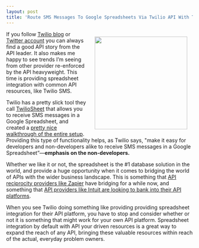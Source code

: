 ```yaml
---
layout: post
title: 'Route SMS Messages To Google Spreadsheets Via Twilio API With TwilioSheet'
---
```

<p><a href="http://twiliosheet.azurewebsites.net/"><img style="padding: 15px;" src="https://s3.amazonaws.com/kinlane-productions/api-evangelist/twilio/TwilioSheet.png" alt="" width="250" align="right" /></a></p>
<p>If you follow <a href="https://www.twilio.com/blog">Twilio blog</a> or <a href="https://twitter.com/twilio">Twitter account</a> you can always find a good API story from the API leader. It also makes me happy to see trends I&rsquo;m seeing from other provider re-enforced by the API heavyweight. This time is providing spreadsheet integration with common API resources, like Twilio SMS.</p>
<p>Twilio has a pretty slick tool they call <a href="http://twiliosheet.azurewebsites.net/">TwilioSheet</a> that allows you to receive SMS messages in a Google Spreadsheet, and created a <a href="https://www.twilio.com/blog/2014/08/connecting-twilio-sms-to-google-spreadsheet.html">pretty nice walkthrough of the entire setup</a>. Providing this type of functionality helps, as Twilio says, "make it easy for developers and non-developers alike to receive SMS messages in a Google Spreadsheet&rdquo;&mdash;<strong>emphasis on the non-developers.</strong></p>
<p>Whether we like it or not, the spreadsheet is the #1 database solution in the world, and provide a huge opportunity when it comes to bridging the world of APIs with the wider business landscape. This is something that <a href="http://reciprocity.apievangelist.com/companies.html">API reciprocity providers like Zapier</a> have bridging for a while now, and something that <a href="http://apievangelist.com/2014/08/19/providing-users-with-reciprocity-tools-so-important-intuit-purchases-itduzzit/">API providers like Intuit are looking to bank into their API platforms</a>.</p>
<p>When you see Twilio doing something like providing providing spreadsheet integration for their API platform, you have to stop and consider whether or not it is something that might work for your own API platform. Spreadsheet integration by default with API your driven resources is a great way to expand the reach of any API, bringing these valuable resources within reach of the actual, everyday problem owners.</p>